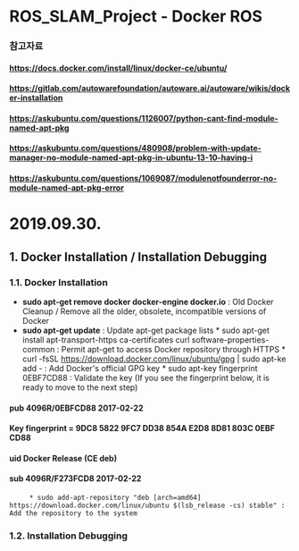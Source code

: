 # ROS_SLAM_Project - Docker ROS

### 참고자료
#### https://docs.docker.com/install/linux/docker-ce/ubuntu/
#### https://gitlab.com/autowarefoundation/autoware.ai/autoware/wikis/docker-installation
#### https://askubuntu.com/questions/1126007/python-cant-find-module-named-apt-pkg
#### https://askubuntu.com/questions/480908/problem-with-update-manager-no-module-named-apt-pkg-in-ubuntu-13-10-having-i
#### https://askubuntu.com/questions/1069087/modulenotfounderror-no-module-named-apt-pkg-error

# 2019.09.30.
## 1. Docker Installation / Installation Debugging
### 1.1. Docker Installation
- **sudo apt-get remove docker docker-engine docker.io** : Old Docker Cleanup / Remove all the older, obsolete, incompatible versions of Docker
- **sudo apt-get update** : Update apt-get package lists
         * sudo apt-get install apt-transport-https ca-certificates curl software-properties-common : Permit apt-get to access Docker repository through HTTPS
         * curl -fsSL https://download.docker.com/linux/ubuntu/gpg | sudo apt-ke add - : Add Docker's official GPG key
         * sudo apt-key fingerprint 0EBF7CD88 : Validate the key (If you see the fingerprint below, it is ready to move to the next step)
#### pub 4096R/0EBFCD88 2017-02-22
####     Key fingerprint = 9DC8 5822 9FC7 DD38 854A E2D8 8D81 803C 0EBF CD88
####     uid Docker Release (CE deb)
####     sub 4096R/F273FCD8 2017-02-22

         * sudo add-apt-repository "deb [arch=amd64] https://download.docker.com/linux/ubuntu $(lsb_release -cs) stable" : Add the repository to the system

### 1.2. Installation Debugging


